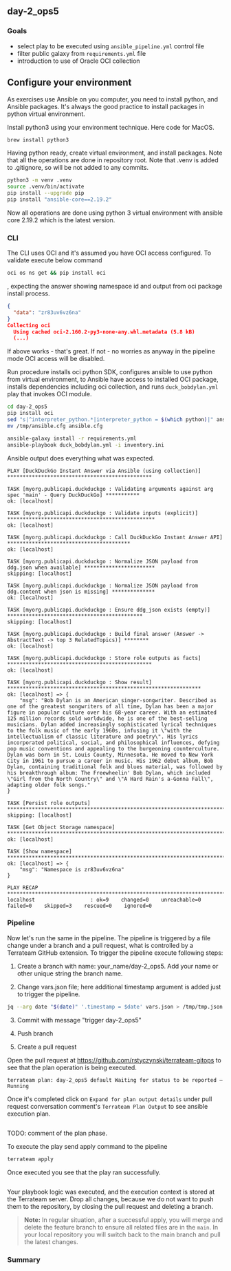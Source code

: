 ## day-2_ops5

### Goals

* select play to be executed using `ansible_pipeline.yml` control file
* filter public galaxy from `requirements.yml` file
* introduction to use of Oracle OCI collection 

## Configure your environment

As exercises use Ansible on you computer, you need to install python, and Ansible packages. It's always the good practice to install packages in python virtual environment.

Install python3 using your environment technique. Here code for MacOS.

```bash
brew install python3
```

Having python ready, create virtual environment, and install packages. Note that all the operations are done in repository root. Note that .venv is added to .gitignore, so will be not added to any commits.

```bash
python3 -m venv .venv 
source .venv/bin/activate 
pip install --upgrade pip 
pip install "ansible-core==2.19.2" 
```

Now all operations are done using python 3 virtual environment with ansible core 2.19.2 which is the latest version.

### CLI

The CLI uses OCI and it's assumed you have OCI access configured. To validate execute below command

```bash
oci os ns get && pip install oci
```

, expecting the answer showing namespace id and output from oci package install process.

```json
{
  "data": "zr83uv6vz6na"
}
Collecting oci
  Using cached oci-2.160.2-py3-none-any.whl.metadata (5.8 kB)
  (...)
```

If above works - that's great. If not - no worries as anyway in the pipeline mode OCI access will be disabled.

Run procedure installs oci python SDK, configures ansible to use python from virtual environment, to Ansible have access to installed OCI package, installs dependencies including oci collection, and runs `duck_bobdylan.yml` play that invokes OCI module.

```bash
cd day-2_ops5
pip install oci
sed "s|^interpreter_python.*|interpreter_python = $(which python)|" ansible.cfg > /tmp/ansible.cfg
mv /tmp/ansible.cfg ansible.cfg

ansible-galaxy install -r requirements.yml 
ansible-playbook duck_bobdylan.yml -i inventory.ini
```

Ansible output does everything what was expected.

```text
PLAY [DuckDuckGo Instant Answer via Ansible (using collection)] ***********************************************

TASK [myorg.publicapi.duckduckgo : Validating arguments against arg spec 'main' - Query DuckDuckGo] ***********
ok: [localhost]

TASK [myorg.publicapi.duckduckgo : Validate inputs (explicit)] ************************************************
ok: [localhost]

TASK [myorg.publicapi.duckduckgo : Call DuckDuckGo Instant Answer API] ****************************************
ok: [localhost]

TASK [myorg.publicapi.duckduckgo : Normalize JSON payload from ddg.json when available] ***********************
skipping: [localhost]

TASK [myorg.publicapi.duckduckgo : Normalize JSON payload from ddg.content when json is missing] **************
ok: [localhost]

TASK [myorg.publicapi.duckduckgo : Ensure ddg_json exists (empty)] ********************************************
skipping: [localhost]

TASK [myorg.publicapi.duckduckgo : Build final answer (Answer -> AbstractText -> top 3 RelatedTopics)] ********
ok: [localhost]

TASK [myorg.publicapi.duckduckgo : Store role outputs as facts] ***********************************************
ok: [localhost]

TASK [myorg.publicapi.duckduckgo : Show result] ***************************************************************
ok: [localhost] => {
    "msg": "Bob Dylan is an American singer-songwriter. Described as one of the greatest songwriters of all time, Dylan has been a major figure in popular culture over his 68-year career. With an estimated 125 million records sold worldwide, he is one of the best-selling musicians. Dylan added increasingly sophisticated lyrical techniques to the folk music of the early 1960s, infusing it \"with the intellectualism of classic literature and poetry\". His lyrics incorporated political, social, and philosophical influences, defying pop music conventions and appealing to the burgeoning counterculture. Dylan was born in St. Louis County, Minnesota. He moved to New York City in 1961 to pursue a career in music. His 1962 debut album, Bob Dylan, containing traditional folk and blues material, was followed by his breakthrough album: The Freewheelin' Bob Dylan, which included \"Girl from the North Country\" and \"A Hard Rain's a-Gonna Fall\", adapting older folk songs."
}

TASK [Persist role outputs] ***********************************************************************************
skipping: [localhost]

TASK [Get Object Storage namespace] ***************************************************************************
ok: [localhost]

TASK [Show namespace] *****************************************************************************************
ok: [localhost] => {
    "msg": "Namespace is zr83uv6vz6na"
}

PLAY RECAP ****************************************************************************************************
localhost                  : ok=9    changed=0    unreachable=0    failed=0    skipped=3    rescued=0    ignored=0   
```

### Pipeline

Now let's run the same in the pipeline. The pipeline is triggered by a file change under a branch and a pull request, what is controlled by a Terrateam GitHub extension. To trigger the pipeline execute following steps:

1. Create a branch with name: your_name/day-2_ops5. Add your name or other unique string the branch name.

2. Change vars.json file; here additional timestamp argument is added just to trigger the pipeline.

```bash
jq --arg date "$(date)" '.timestamp = $date' vars.json > /tmp/tmp.json && mv /tmp/tmp.json vars.json
```

3. Commit with message "trigger day-2_ops5"

4. Push branch

5. Create a pull request

Open the pull request at https://github.com/rstyczynski/terrateam-gitops to see that the plan operation is being executed.

```text
terrateam plan: day-2_ops5 default Waiting for status to be reported — Running
```

Once it's completed click on `Expand for plan output details` under pull request conversation comment's `Terrateam Plan Output` to see ansible execution plan.

```text

```

TODO: comment of the plan phase.

To execute the play send apply command to the pipeline

```bash
terrateam apply
```

Once executed you see that the play ran successfully.

```text
```

Your playbook logic was executed, and the execution context is stored at the Terrateam server. Drop all changes, because we do not want to push them to the repository, by closing the pull request and deleting a branch.

> **Note:** In regular situation, after a successful apply, you will merge and delete the feature branch to ensure all related files are in the `main`. In your local repository you will switch back to the main branch and pull the latest changes.

### Summary

